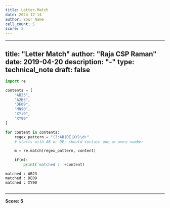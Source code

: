 ```yaml
---
title: Letter-Match
date: 2024-12-14
author: Your Name
cell_count: 5
score: 5
---
```


---
title: "Letter Match"
author: "Raja CSP Raman"
date: 2019-04-20
description: "-"
type: technical_note
draft: false
---

```python
import re
```


```python
contents = [
    "AB23",
    "A2B3", 
    "DE09",
    "MN90",
    "XYi9",
    "XY90"
]
```


```python
for content in contents:
    regex_pattern = "(?:AB|DE|XY)\d+" 
    # starts with AB or DE; should contain one or more number

    m = re.match(regex_pattern, content)

    if(m):
        print('matched : '+content)
```

    matched : AB23
    matched : DE09
    matched : XY90



```python

```


---
**Score: 5**